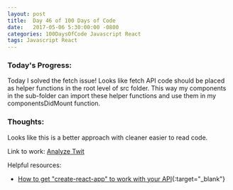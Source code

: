 ```yaml
---
layout: post
title:  Day 46 of 100 Days of Code
date:   2017-05-06 5:30:00:00 -0800
categories: 100DaysOfCode Javascript React
tags: Javascript React
---
```


### Today's Progress:
Today I solved the fetch issue! Looks like fetch API code should be placed as helper functions in the root level of src folder. This way my components in the sub-folder can import these helper functions and use them in my componentsDidMount function.

### Thoughts:
Looks like this is a better approach with cleaner easier to read code.

Link to work: [Analyze Twit](https://github.com/yenly/analyze_twit)

Helpful resources:
* [How to get "create-react-app" to work with your API](https://www.fullstackreact.com/articles/using-create-react-app-with-a-server/){:target="_blank"}
